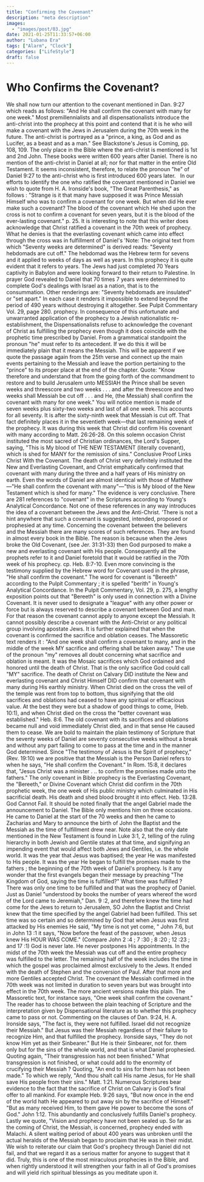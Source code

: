 ```yaml
---
title: "Confirming the Covenant"
description: "meta description"
images:
  - "images/post/03.jpg"
date: 2021-01-25T11:33:57+06:00
author: "Lubana Era"
tags: ["Alarm", "Clock"]
categories: ["LifeStyle"]
draft: false
---
```


# Who Confirms the Covenant?
We shall now turn our attention to the covenant mentioned in Dan. 9:27 which reads as follows: "And He shall confirm the covenant with many for one week." Most premillennialists and all dispensationalists introduce the anti-christ into the prophecy at this point and contend that it is he who will make a covenant with the Jews in Jerusalem during the 70th week in the future. The anti-christ is portrayed as a "prince, a king, as God and as Lucifer, as a beast and as a man." See Blackstone's Jesus is Coming, pp. 108, 109. The only place in the Bible where the anti-christ is mentioned is 1st and 2nd John. These books were written 600 years after Daniel. There is no mention of the anti-christ in Daniel at all; nor for that matter in the entire Old Testament. It seems inconsistent, therefore, to relate the pronoun "he" of Daniel 9:27 to the anti-christ who is first introduced 600 years later.
 
In our efforts to identify the one who ratified the covenant mentioned in Daniel we wish to quote from H. A. Ironside's book, "The Great Parenthesis," as follows : "Strange is it that many have supposed it was Prince Messiah Himself who was to confirm a covenant for one week. But when did He ever make such a covenant? The blood of the covenant which He shed upon the cross is not to confirm a covenant for seven years, but it is the blood of the ever-lasting covenant." p. 25. It is interesting to note that this writer does acknowledge that Christ ratified a covenant in the 70th week of prophecy. What he denies is that the everlasting covenant which came into effect through the cross was in fulfillment of Daniel's
'Note: The original text from which "Seventy weeks are determined" is derived reads: "Seventy hebdomads are cut off." The hebdomad was the Hebrew term for sevens and it applied to weeks of days as well as years. In this prophecy it is quite evident that it refers to years. The Jews had just completed 70 Years captivity in Babylon and were looking forward to their return to Palestine. In prayer God revealed to Daniel that 70 times 7 years were determined to complete God's dealings with Israel as a nation, that is to the consummation. Other renderings are: "Seventy hebdomads are insulated" or "set apart." In each case it renders it impossible to extend beyond the period of 490 years without destroying it altogether. See Pulpit Commentary Vol. 29, page 280.
prophecy. In consequence of this unfortunate and unwarranted application of the prophecy to a Jewish nationalistic re-establishment, the Dispensationalists refuse to acknowledge the covenant of Christ as fulfilling the prophecy even though it does coincide with the prophetic time prescribed by Daniel.
From a grammatical standpoint the pronoun "he" must refer to its antecedent. If we do this it will be immediately plain that it means the Messiah. This will be apparent if we quote the passage again from the 25th verse and connect up the main events pertaining to the Messiah and leave the portion pertaining to the "prince" to its proper place at the end of the chapter. Quote: "Know therefore and understand that from the going forth of the commandment to restore and to build Jerusalem unto MESSIAH the Prince shall be seven weeks and threescore and two weeks . . . and after the threescore and two weeks shall Messiah be cut off . . . and He, (the Messiah) shall confirm the covenant with many for one week." You will notice mention is made of seven weeks plus sixty-two weeks and last of all one week. This accounts for all seventy. It is after the sixty-ninth week that Messiah is cut off. That fact definitely places it in the seventieth week—that last remaining week of the prophecy. It was during this week that Christ did confirm His covenant with many according to Matt. 26:26-28. On this solemn occasion Christ instituted the most sacred of Christian ordinances, the Lord's Supper, saying, "This is My blood of THE NEW TESTAMENT (literally covenant), which is shed for MANY for the remission of sins."
Conclusive Proof Links Christ With the Covenant. The death of Christ very definitely instituted the New and Everlasting Covenant, and Christ emphatically confirmed that covenant with many during the three and a half years of His ministry on earth. Even the words of Daniel are almost identical with those of Matthew—"He shall confirm the covenant with many"—"this is My blood of the New Testament which is shed for many."
The evidence is very conclusive. There are 281 references to "covenant" in the Scriptures according to Young's Analytical Concordance. Not one of these references in any way introduces the idea of a covenant between the Jews and the Anti-Christ. 'There is not a hint anywhere that such a covenant is suggested, intended, proposed or prophesied at any time. Concerning the covenant between the believers and the Messiah there are many scores of such references. They are found in almost every book in the Bible. The reason is because when the Jews broke the Old Covenant, (see Jer. 31:31-33) then God purposed to make a new and everlasting covenant with His people. Consequently all the prophets refer to it and Daniel foretold that it would be ratified in the 70th week of his prophecy. cp. Heb. 8:7-10.
Even more convincing is the testimony supplied by the Hebrew word for Covenant used in the phrase, "He shall confirm the covenant." The word for covenant is "Bereeth" according to the Pulpit
Commentary ; it is spelled "berith" in Young's Analytical Concordance. In the Pulpit Commentary, Vol. 29, p. 275, a lengthy exposition points out that "Bereeth" is only used in connection with a Divine Covenant. It is never used to designate a "league" with any other power or force but is always reserved to describe a covenant between God and man. For that reason the covenant cannot apply to anyone except the Messiah. It cannot possibly describe a covenant with the Anti-Christ or any political group involving apostate Jews.
It is further explained that when the covenant is confirmed the sacrifice and oblation ceases. The Massoretic text renders it : "And one week shall confirm a covenant to many, and in the middle of the week MY sacrifice and offering shall be taken away." The use of the pronoun "my" removes all doubt concerning what sacrifice and oblation is meant. It was the Mosaic sacrifices which God ordained and honored until the death of Christ. That is the only sacrifice God could call "MY" sacrifice.
The death of Christ on Calvary DID institute the New and everlasting covenant and Christ Himself DID confirm that covenant with many during His earthly ministry. When Christ died on the cross the veil of the temple was rent from top to bottom, thus signifying that the old sacrifices and oblations had ceased to have any spiritual or efficacious value. At the best they were but a shadow of good things to come, (Heb. 10:1), and when Christ died on the cross the "better covenant was established." Heb. 8:6. The old covenant with its sacrifices and oblations became null and void immediately Christ died, and in that sense He caused them to cease.
We are bold to maintain the plain testimony of Scripture that the seventy weeks of Daniel are seventy consecutive weeks without a break and without any part failing to come to pass at the time and in the manner God determined. Since "The testimony of Jesus is the Spirit of prophecy," (Rev. 19:10) we are positive that the Messiah is the Person Daniel refers to when he says, "He shall confirm the Covenant." In Rom. 15:8, it declares that, "Jesus Christ was a minister . .. to confirm the promises made unto the fathers." The only covenant in Bible prophecy is the Everlasting Covenant, the "Bereeth," or Divine Covenant which Christ did confirm in the 70th prophetic week, the one week of His public ministry which culminated in His sacrificial death. His death and shed blood brought it into effect. Heb. 13:28.
God Cannot Fail. It should be noted finally that the angel Gabriel made the announcement to Daniel. The Bible only mentions him on three occasions. He came to Daniel at the start of the 70 weeks and then he came to Zacharias and Mary to announce the birth of John the Baptist and the Messiah as the time of fulfillment drew near. Note also that the only date mentioned in the New Testament is found in Luke 3:1, 2, telling of the ruling hierarchy in both Jewish and Gentile states at that time, and signifying an impending event that would affect both Jews and Gentiles, i.e. the whole world. It was the year that Jesus was baptised; the year He
was manifested to His people. It was the year He began to fulfill the promises made to the fathers ; the beginning of the 70th week of Daniel's prophecy. Is it any wonder that the first evangels began their message by preaching "The Kingdom of God, saying the time is fulfilled?" What time was fulfilled ? There was only one time to be fulfilled and that was the prophecy of Daniel. Just as Daniel "understood by books the number of years whereof the word of the Lord came to Jeremiah," Dan. 9 :2, and therefore knew the time had come for the Jews to return to Jerusalem, SO John the Baptist and Christ knew that the time specified by the angel Gabriel had been fulfilled. This set time was so certain and so determined by God that when Jesus was first attacked by His enemies He said, "My time is not yet come, " John 7:6, but in John 13 :1 it says, "Now before the feast of the passover, when Jesus knew His HOUR WAS COME." (Compare John 2 :4 ; 7 :30 ; 8 :20 ; 12 :23 ; and 17 :1)
God is never late. He never postpones His appointments. In the midst of the 70th week the Messiah was cut off and the entire prophecy was fulfilled to the letter. The remaining half of the week includes the time in which the gospel was proclaimed almost exclusively to the Jews. It ended with the death of Stephen and the conversion of Paul. After that more and more Gentiles accepted Christ.
The covenant the Messiah confirmed in the 70th week was not limited in duration to seven years but was brought into effect in the 70th week. The more ancient versions make this plain. The Massoretic text, for instance says, "One week shall confirm the covenant." The reader has to choose between the plain teaching of Scripture and the interpretation given by Dispensational literature as to whether this prophecy came to pass or not. Commenting on the clauses of Dan. 9:24, H. A. Ironside says, "The fact is, they were not fulfilled. Israel did not recognize their Messiah." But Jesus was their Messiah regardless of their failure to recognize Him, and that fulfilled the prophecy. Ironside says, "They do not know Him yet as their Sinbearer." But He is their Sinbearer, not for. them only but for the sins of the whole world, and that is what Daniel prophesied. Quoting again, "Their transgression has not been finished." What transgression is not finished, or what could add to the enormity of crucifying their Messiah ? Quoting, "An end to sins for them has not been made." To which we reply, "And thou shalt call His name Jesus, for He shall save His people from their sins." Matt. 1:21. Numerous Scriptures bear evidence to the fact that the sacrifice of Christ on Calvary is God's final offer to all mankind. For example Heb. 9:26 says, "But now once in the end of the world hath He appeared to put away sin by the sacrifice of Himself." "But as many received Him, to them gave He power to become the sons of God." John 1:12. This abundantly and conclusively fulfills Daniel's prophecy. Lastly we quote, "Vision and prophecy have not been sealed up. So far as the coming of Christ, the Messiah, is concerned, prophecy ended with Malachi. A silent waiting period of about 400 years was unbroken until the actual heralds of the Messiah began to proclaim that He was in their midst. We wish to reiterate our claim that God's prophecy through Daniel did not fail, and that we regard it as a serious matter for anyone to suggest that it did. Truly, this is one of the most miraculous prophecies in the Bible, and when rightly understood it will strengthen your faith in all of God's promises and will yield rich spiritual blessings as you meditate upon it.
